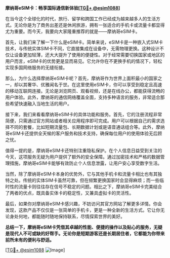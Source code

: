 **摩纳哥eSIM卡：畅享国际通信新体验[[TG💪+ @esim1088](https://t.me/s/esim1088)]**

在当今这个全球化的时代，旅行、留学和跨国工作已经成为越来越多人的生活方式。无论你是为了商务出差还是休闲旅游，拥有一张适合的手机卡或流量卡都显得尤为重要。而今天，我要向大家隆重推荐的就是——摩纳哥eSIM卡。

首先，让我们来了解一下什么是eSIM卡。简单来说，eSIM卡是一种嵌入式SIM卡技术，与传统实体SIM卡不同，它直接集成在设备中，无需物理更换。这种设计不仅让设备更加轻薄，还大大提升了使用的便捷性。对于经常需要切换国家或地区的用户而言，eSIM卡的优势更是显而易见。它允许你在不更换手机的情况下，轻松实现多国网络服务的无缝衔接。

那么，为什么选择摩纳哥eSIM卡呢？首先，摩纳哥作为世界上面积最小的国家之一，却以其奢华、优雅闻名于世。在这里使用eSIM卡，你可以享受到稳定且高速的移动互联网连接。无论是浏览网页、观看视频，还是在线办公，都能获得流畅的用户体验。此外，摩纳哥的通信网络覆盖全面，支持多种语言的服务，非常适合那些希望快速融入当地生活的用户。

接下来，我们来看看摩纳哥eSIM卡的具体功能和服务。首先，它的注册流程非常简便，只需通过官方网站或者相关应用程序即可完成。用户可以根据自己的需求选择不同的套餐，比如短期流量包、长期数据计划或是语音通话组合等。此外，摩纳哥eSIM卡还提供全天候的客户服务和技术支持，确保每位用户的使用体验无后顾之忧。

值得一提的是，摩纳哥eSIM卡还特别注重隐私保护。在个人信息日益受到关注的今天，这项服务无疑为用户提供了额外的安全保障。通过加密技术和严格的数据管理措施，摩纳哥eSIM卡能够有效防止个人信息泄露，让用户安心享受数字生活。

当然，除了摩纳哥eSIM卡本身的优势外，它与其他手机卡和流量卡相比也有其独特之处。传统的实体SIM卡虽然可靠，但在频繁更换国家时会显得麻烦；而一些临时性的流量卡则往往存在信号不稳定的问题。相比之下，摩纳哥eSIM卡完美结合了两者的优点，既具备实体卡的稳定性，又兼具虚拟卡的灵活性。

最后，如果你对摩纳哥eSIM卡感兴趣，不妨访问其官方网站了解更多详情。你会发现，这款产品不仅仅是一张简单的手机卡，更是一种全新的生活方式。它让你无论身处何地，都能随时随地保持联系，尽情探索世界的美好。

**总结一下，摩纳哥eSIM卡凭借其卓越的性能、便捷的操作以及贴心的服务，无疑是现代人不可或缺的好帮手。无论你是短期游客还是长期居住者，它都能为你带来前所未有的便利与舒适。**

[[TG💪+ @esim1088](https://t.me/s/esim1088) ![Image](https://i.postimg.cc/4NQfJmqS/Snipaste-2025-05-13-00-14-12.png)]